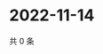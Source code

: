 # 2022-11-14

共 0 条

<!-- BEGIN WEIBO -->
<!-- 最后更新时间 Mon Nov 14 2022 00:21:46 GMT+0800 (China Standard Time) -->

<!-- END WEIBO -->
